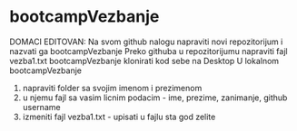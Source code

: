 # bootcampVezbanje
DOMACI EDITOVAN:
Na svom github nalogu napraviti novi repozitorijum i nazvati ga bootcampVezbanje
Preko githuba u repozitorijumu napraviti fajl vezba1.txt
bootcampVezbanje klonirati kod sebe na Desktop
U lokalnom bootcampVezbanje
1) napraviti folder sa svojim imenom i prezimenom
2) u njemu fajl sa vasim licnim podacim - ime, prezime, zanimanje, github username
3) izmeniti fajl vezba1.txt - upisati u fajlu sta god zelite
